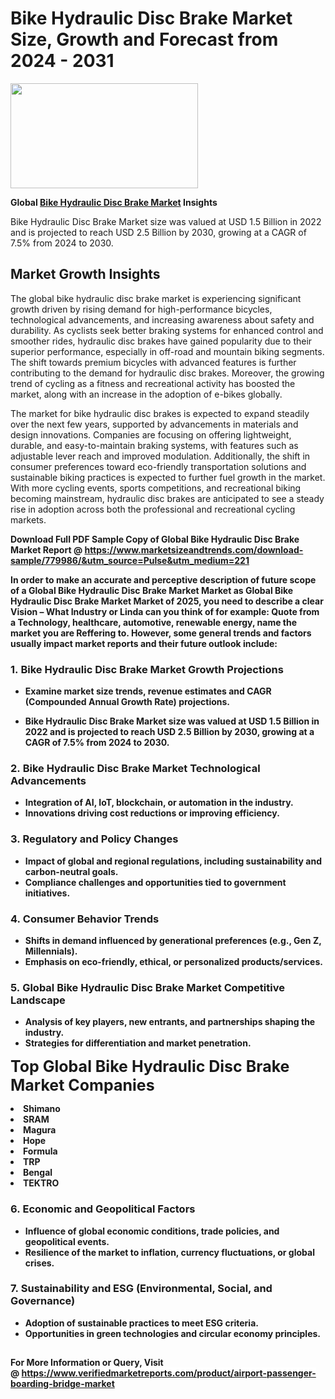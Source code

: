 <H1>Bike Hydraulic Disc Brake Market Size, Growth and Forecast from 2024 - 2031</H1><img class="aligncenter size-medium wp-image-584254" src="https://thirdeyenews.in/wp-content/uploads/2024/09/Global-Market-Research-300x168.jpeg" alt="" width="300" height="168" /><p><strong>Global&nbsp;<a href="https://www.marketsizeandtrends.com/download-sample/779986/&amp;utm_source=Pulse&amp;utm_medium=221">Bike Hydraulic Disc Brake Market</a> Insights</strong></p><p>Bike Hydraulic Disc Brake Market size was valued at USD 1.5 Billion in 2022 and is projected to reach USD 2.5 Billion by 2030, growing at a CAGR of 7.5% from 2024 to 2030.</p><p><h2>Market Growth Insights</h2> <p>The global bike hydraulic disc brake market is experiencing significant growth driven by rising demand for high-performance bicycles, technological advancements, and increasing awareness about safety and durability. As cyclists seek better braking systems for enhanced control and smoother rides, hydraulic disc brakes have gained popularity due to their superior performance, especially in off-road and mountain biking segments. The shift towards premium bicycles with advanced features is further contributing to the demand for hydraulic disc brakes. Moreover, the growing trend of cycling as a fitness and recreational activity has boosted the market, along with an increase in the adoption of e-bikes globally.</p> <p><strong></strong></p> <p>The market for bike hydraulic disc brakes is expected to expand steadily over the next few years, supported by advancements in materials and design innovations. Companies are focusing on offering lightweight, durable, and easy-to-maintain braking systems, with features such as adjustable lever reach and improved modulation. Additionally, the shift in consumer preferences toward eco-friendly transportation solutions and sustainable biking practices is expected to further fuel growth in the market. With more cycling events, sports competitions, and recreational biking becoming mainstream, hydraulic disc brakes are anticipated to see a steady rise in adoption across both the professional and recreational cycling markets.</p> <p><strong></p><p><span class=""><strong>Download Full PDF Sample Copy of Global Bike Hydraulic Disc Brake Market Report</strong> @ <a href="https://www.marketsizeandtrends.com/download-sample/779986/&amp;utm_source=Pulse&amp;utm_medium=221" target="_blank">https://www.marketsizeandtrends.com/download-sample/779986/&amp;utm_source=Pulse&amp;utm_medium=221</a></span></p><p>In order to make an accurate and perceptive description of future scope of a Global&nbsp;Bike Hydraulic Disc Brake Market Market as Global&nbsp;Bike Hydraulic Disc Brake Market Market of 2025, you need to describe a clear Vision &ndash; What Industry or Linda can you think of for example: Quote from a Technology, healthcare, automotive, renewable energy, name the market you are Reffering to. However, some general trends and factors usually impact market reports and their future outlook include:</p><h3>1.&nbsp;<strong>Bike Hydraulic Disc Brake Market Growth Projections</strong></h3><ul><li>Examine market size trends, revenue estimates and CAGR (Compounded Annual Growth Rate) projections.</li><li><p>Bike Hydraulic Disc Brake Market size was valued at USD 1.5 Billion in 2022 and is projected to reach USD 2.5 Billion by 2030, growing at a CAGR of 7.5% from 2024 to 2030.</p></li></ul><h3>2.&nbsp;<strong>Bike Hydraulic Disc Brake Market Technological Advancements</strong></h3><ul><li>Integration of AI, IoT, blockchain, or automation in the industry.</li><li>Innovations driving cost reductions or improving efficiency.</li></ul><h3>3.&nbsp;<strong>Regulatory and Policy Changes</strong></h3><ul><li>Impact of global and regional regulations, including sustainability and carbon-neutral goals.</li><li>Compliance challenges and opportunities tied to government initiatives.</li></ul><h3>4.&nbsp;<strong>Consumer Behavior Trends</strong></h3><ul><li>Shifts in demand influenced by generational preferences (e.g., Gen Z, Millennials).</li><li>Emphasis on eco-friendly, ethical, or personalized products/services.</li></ul><h3>5.&nbsp;<strong>Global Bike Hydraulic Disc Brake Market Competitive Landscape</strong></h3><ul><li>Analysis of key players, new entrants, and partnerships shaping the industry.</li><li>Strategies for differentiation and market penetration.</li></ul><p data-pm-slice="1 1 []"><span style="color: inherit; font-family: inherit; font-size: 25px;">Top Global Bike Hydraulic Disc Brake Market Companies</span></p><div class="" data-test-id=""><p><li>Shimano</li><li> SRAM</li><li> Magura</li><li> Hope</li><li> Formula</li><li> TRP</li><li> Bengal</li><li> TEKTRO</li></p></div><h3>6.&nbsp;<strong>Economic and Geopolitical Factors</strong></h3><ul><li>Influence of global economic conditions, trade policies, and geopolitical events.</li><li>Resilience of the market to inflation, currency fluctuations, or global crises.</li></ul><h3>7.&nbsp;<strong>Sustainability and ESG (Environmental, Social, and Governance)</strong></h3><ul><li>Adoption of sustainable practices to meet ESG criteria.</li><li>Opportunities in green technologies and circular economy principles.</li></ul><h2><strong style="font-size: 14px;">For More Information or Query, Visit @&nbsp;</strong><a style="background-color: #ffffff; font-size: 14px;" href="https://www.marketsizeandtrends.com/report/bike-hydraulic-disc-brake-market/" target="_blank">https://www.verifiedmarketreports.com/product/airport-passenger-boarding-bridge-market</a></h2>
